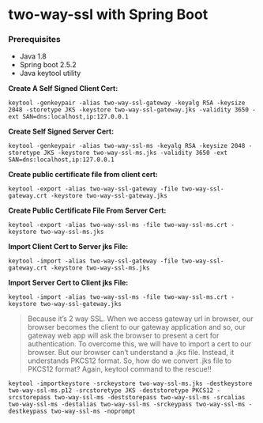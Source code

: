 # **two-way-ssl with Spring Boot** # 

### **Prerequisites** ###  
- Java 1.8
- Spring boot 2.5.2
- Java keytool utility

**Create A Self Signed Client Cert:**

`keytool -genkeypair -alias two-way-ssl-gateway -keyalg RSA -keysize 2048 -storetype JKS -keystore two-way-ssl-gateway.jks -validity 3650 -ext SAN=dns:localhost,ip:127.0.0.1` 

**Create Self Signed Server Cert:**

`keytool -genkeypair -alias two-way-ssl-ms -keyalg RSA -keysize 2048 -storetype JKS -keystore two-way-ssl-ms.jks -validity 3650 -ext SAN=dns:localhost,ip:127.0.0.1`

**Create public certificate file from client cert:**

`keytool -export -alias two-way-ssl-gateway -file two-way-ssl-gateway.crt -keystore two-way-ssl-gateway.jks`

**Create Public Certificate File From Server Cert:**

`keytool -export -alias two-way-ssl-ms -file two-way-ssl-ms.crt -keystore two-way-ssl-ms.jks`

**Import Client Cert to Server jks File:**

`keytool -import -alias two-way-ssl-gateway -file two-way-ssl-gateway.crt -keystore two-way-ssl-ms.jks`

**Import Server Cert to Client jks File:**

`keytool -import -alias two-way-ssl-ms -file two-way-ssl-ms.crt -keystore two-way-ssl-gateway.jks`

> Because it’s 2 way SSL. When we access gateway url in browser, our browser becomes the client to our gateway application and so, our gateway web app will ask the browser to present a cert for authentication.
To overcome this, we will have to import a cert to our browser. But our browser can’t understand a .jks file. Instead, it understands PKCS12 format. So, how do we convert .jks file to PKCS12 format? Again, keytool command to the rescue!!

`keytool -importkeystore -srckeystore two-way-ssl-ms.jks -destkeystore two-way-ssl-ms.p12 -srcstoretype JKS -deststoretype PKCS12 -srcstorepass two-way-ssl-ms -deststorepass two-way-ssl-ms -srcalias two-way-ssl-ms -destalias two-way-ssl-ms -srckeypass two-way-ssl-ms -destkeypass two-way-ssl-ms -noprompt`
